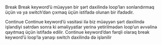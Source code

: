 Break
Break keyword’ü müəyyən bir şərt daxilində loop’ları sonlandırmaq üçün və ya switch’dən çıxmaq üçün istifadə olunan bir ifadədir.

Continue
Continue keyword’ü vasitəsi ilə biz müəyyən şərt daxilində işləndiyi sətrdən sonra ki əməliyyatlar yerinə yetirilmədən loop’un əvvəlinə qayıtmaq üçün istifadə edilir.
Continue keyword’dən fərqli olaraq break keyword’ü loop’la yanaşı switch daxilində də işlənilir
